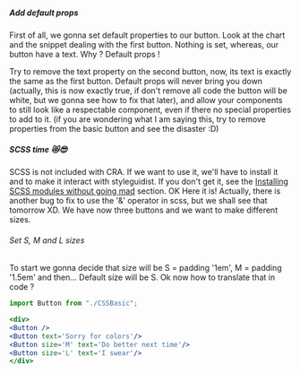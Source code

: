##### Add default props

First of all, we gonna set default properties to our button. Look at the chart and the snippet dealing with the first button. Nothing is set, whereas, our button have a text. Why ? Default props ! 

Try to remove the text property on the second button, now, its text is exactly the same as the first button. Default props will never bring you down (actually, this is now exactly true, if don't remove all code the button will be white, but we gonna see how to fix that later), and allow your components to still look like a respectable component, even if there no special properties to add to it. (if you are wondering what I am saying this, try to remove properties from the basic button and see the disaster 
 :D)


##### SCSS time 😻😎
SCSS is not included with CRA. If we want to use it, we'll have to install it and to make it interact with styleguidist. If you don't get it, see the [Installing SCSS modules without going mad](#/Tutorial/Install%20SCSS%20modules%20without%20going%20mad) section.
OK Here it is! Actually, there is another bug to fix to use the '&' operator in scss, but we shall see that tomorrow XD. We have now three buttons and we want to make different sizes. 

###### Set S, M and L sizes
To start we gonna decide that size will be S = padding '1em', M = padding '1.5em' and then... Default size will be S. Ok now how to translate that in code ?


```jsx                       
import Button from "./CSSBasic"; 

<div>
<Button />
<Button text='Sorry for colors'/>
<Button size='M' text='Do better next time'/>
<Button size='L' text='I swear'/>
</div>
```